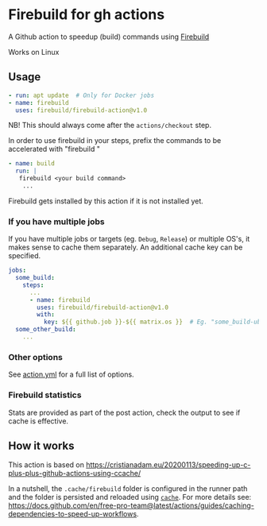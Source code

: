 # Firebuild for gh actions

A Github action to speedup (build) commands using [Firebuild](https://github.com/firebuild/firebuild)

Works on Linux

## Usage

```yaml
- run: apt update  # Only for Docker jobs
- name: firebuild
  uses: firebuild/firebuild-action@v1.0
```

NB! This should always come after the `actions/checkout` step.

In order to use firebuild in your steps, prefix the commands to be accelerated with "firebuild "

```yaml
- name: build
  run: |
   firebuild <your build command>
    ...
```

Firebuild gets installed by this action if it is not installed yet.

### If you have multiple jobs

If you have multiple jobs or targets (eg. `Debug`, `Release`) or multiple OS's, it makes sense to cache them
separately. An additional cache key can be specified.

```yaml
jobs:
  some_build:
    steps:
      ...
      - name: firebuild
        uses: firebuild/firebuild-action@v1.0
        with:
          key: ${{ github.job }}-${{ matrix.os }}  # Eg. "some_build-ubuntu-latest"
  some_other_build:
    ...
```

### Other options

See [action.yml](./action.yml) for a full list of options.

### Firebuild statistics

Stats are provided as part of the post action, check the output to see if cache is effective.

## How it works

This action is based on https://cristianadam.eu/20200113/speeding-up-c-plus-plus-github-actions-using-ccache/

In a nutshell, the `.cache/firebuild` folder is configured in the runner path and the folder is persisted and reloaded using [`cache`](https://github.com/actions/toolkit/tree/main/packages/cache).
For more details see: https://docs.github.com/en/free-pro-team@latest/actions/guides/caching-dependencies-to-speed-up-workflows.
